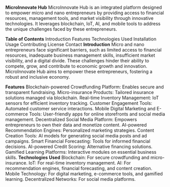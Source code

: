 **MicroInnovate Hub**
MicroInnovate Hub is an integrated platform designed to empower micro and nano entrepreneurs by providing access to financial resources, management tools, and market visibility through innovative technologies. It leverages blockchain, IoT, AI, and mobile tools to address the unique challenges faced by these entrepreneurs.

**Table of Contents**
Introduction
Features
Technologies Used
Installation
Usage
Contributing
License
Contact
**Introduction**
Micro and nano entrepreneurs face significant barriers, such as limited access to financial resources, inadequate business management skills, insufficient market visibility, and a digital divide. These challenges hinder their ability to compete, grow, and contribute to economic growth and innovation. MicroInnovate Hub aims to empower these entrepreneurs, fostering a robust and inclusive economy.

**Features**
Blockchain-powered Crowdfunding Platform: Enables secure and transparent fundraising.
Micro-insurance Products: Tailored insurance solutions managed via blockchain.
Real-time Inventory Management: IoT sensors for efficient inventory tracking.
Customer Engagement Tools: Automated customer service interactions.
Mobile Digital Marketing and E-commerce Tools: User-friendly apps for online storefronts and social media management.
Decentralized Social Media Platform: Empowers entrepreneurs to own their data and monetize content.
AI-powered Recommendation Engines: Personalized marketing strategies.
Content Creation Tools: AI models for generating social media posts and ad campaigns.
Smart Financial Forecasting: Tools for informed financial decisions.
AI-powered Credit Scoring: Alternative financing solutions.
Gamified Learning Platforms: Interactive modules on essential business skills.
**Technologies Used**
Blockchain: For secure crowdfunding and micro-insurance.
IoT: For real-time inventory management.
AI: For recommendation engines, financial forecasting, and content creation.
Mobile Technology: For digital marketing, e-commerce tools, and gamified learning.
Decentralized Networks: For social media platforms.
